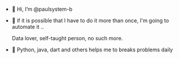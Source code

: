 - 👋 Hi, I’m @paulsystem-b 

- 👀 if it is possible that I have to do it more than once,
    I'm going to automate it ..
    
    Data lover, 
    self-taught person,
    no such more.

- 💞️ Python, java, dart and others helps me to breaks problems daily


<!---
paulsystem-b/paulsystem-b is a ✨ special ✨ repository because its `README.md` (this file) appears on your GitHub profile.
You can click the Preview link to take a look at your changes.
--->
